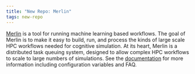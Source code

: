 ```yaml
---
title: "New Repo: Merlin"
tags: new-repo
---
```


[Merlin](https://github.com/LLNL/Merlin) is a tool for running machine learning based workflows. The goal of Merlin is to make it easy to build, run, and process the kinds of large scale HPC workflows needed for cognitive simulation. At its heart, Merlin is a distributed task queuing system, designed to allow complex HPC workflows to scale to large numbers of simulations. See the [documentation](https://merlin.readthedocs.io/en/latest/) for more information including configuration variables and FAQ.
